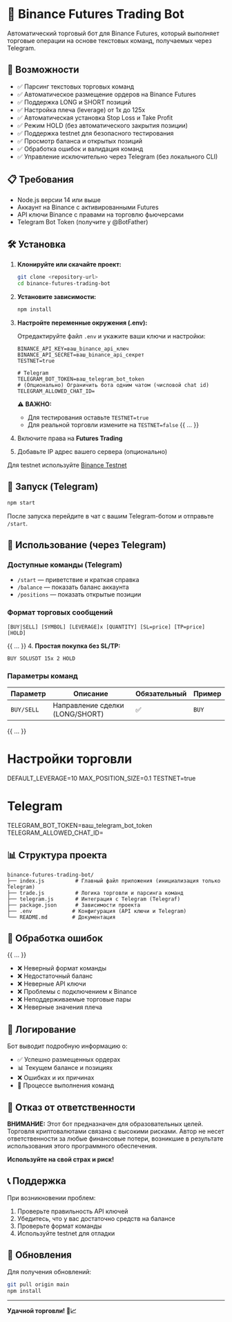 # 🤖 Binance Futures Trading Bot

Автоматический торговый бот для Binance Futures, который выполняет торговые операции на основе текстовых команд, получаемых через Telegram.

## 🚀 Возможности

- ✅ Парсинг текстовых торговых команд
- ✅ Автоматическое размещение ордеров на Binance Futures
- ✅ Поддержка LONG и SHORT позиций
- ✅ Настройка плеча (leverage) от 1x до 125x
- ✅ Автоматическая установка Stop Loss и Take Profit
- ✅ Режим HOLD (без автоматического закрытия позиции)
- ✅ Поддержка testnet для безопасного тестирования
- ✅ Просмотр баланса и открытых позиций
- ✅ Обработка ошибок и валидация команд
- ✅ Управление исключительно через Telegram (без локального CLI)

## 📋 Требования

- Node.js версии 14 или выше
- Аккаунт на Binance с активированными Futures
- API ключи Binance с правами на торговлю фьючерсами
- Telegram Bot Token (получите у @BotFather)

## 🛠 Установка

1. **Клонируйте или скачайте проект:**
   ```bash
   git clone <repository-url>
   cd binance-futures-trading-bot
   ```

2. **Установите зависимости:**
   ```bash
   npm install
   ```

3. **Настройте переменные окружения (.env):**
   
   Отредактируйте файл `.env` и укажите ваши ключи и настройки:
   ```env
   BINANCE_API_KEY=ваш_binance_api_ключ
   BINANCE_API_SECRET=ваш_binance_api_секрет
   TESTNET=true
   
   # Telegram
   TELEGRAM_BOT_TOKEN=ваш_telegram_bot_token
   # (Опционально) Ограничить бота одним чатом (числовой chat id)
   TELEGRAM_ALLOWED_CHAT_ID=
   ```

   ⚠️ **ВАЖНО:** 
   - Для тестирования оставьте `TESTNET=true`
   - Для реальной торговли измените на `TESTNET=false`
{{ ... }}
4. Включите права на **Futures Trading**
5. Добавьте IP адрес вашего сервера (опционально)

Для testnet используйте [Binance Testnet](https://testnet.binancefuture.com)

## 🚀 Запуск (Telegram)

```bash
npm start
```

После запуска перейдите в чат с вашим Telegram-ботом и отправьте `/start`.

## 📖 Использование (через Telegram)

### Доступные команды (Telegram)

- `/start` — приветствие и краткая справка
- `/balance` — показать баланс аккаунта
- `/positions` — показать открытые позиции

### Формат торговых сообщений

```
[BUY|SELL] [SYMBOL] [LEVERAGE]x [QUANTITY] [SL=price] [TP=price] [HOLD]
```

{{ ... }}
4. **Простая покупка без SL/TP:**
   ```
   BUY SOLUSDT 15x 2 HOLD
   ```

### Параметры команд

| Параметр | Описание | Обязательный | Пример |
|----------|----------|--------------|---------|
| `BUY/SELL` | Направление сделки (LONG/SHORT) | ✅ | `BUY` |
{{ ... }}

# Настройки торговли
DEFAULT_LEVERAGE=10
MAX_POSITION_SIZE=0.1
TESTNET=true

# Telegram
TELEGRAM_BOT_TOKEN=ваш_telegram_bot_token
TELEGRAM_ALLOWED_CHAT_ID=

## 📊 Структура проекта

```
binance-futures-trading-bot/
├── index.js          # Главный файл приложения (инициализация только Telegram)
├── trade.js          # Логика торговли и парсинга команд
├── telegram.js       # Интеграция с Telegram (Telegraf)
├── package.json      # Зависимости проекта
├── .env             # Конфигурация (API ключи и Telegram)
└── README.md        # Документация
```

## 🐛 Обработка ошибок

{{ ... }}

- ❌ Неверный формат команды
- ❌ Недостаточный баланс
- ❌ Неверные API ключи
- ❌ Проблемы с подключением к Binance
- ❌ Неподдерживаемые торговые пары
- ❌ Неверные значения плеча

## 📝 Логирование

Бот выводит подробную информацию о:
- ✅ Успешно размещенных ордерах
- 📊 Текущем балансе и позициях
- ❌ Ошибках и их причинах
- 🔄 Процессе выполнения команд

## 🚨 Отказ от ответственности

**ВНИМАНИЕ:** Этот бот предназначен для образовательных целей. Торговля криптовалютами связана с высокими рисками. Автор не несет ответственности за любые финансовые потери, возникшие в результате использования этого программного обеспечения.

**Используйте на свой страх и риск!**

## 📞 Поддержка

При возникновении проблем:

1. Проверьте правильность API ключей
2. Убедитесь, что у вас достаточно средств на балансе
3. Проверьте формат команды
4. Используйте testnet для отладки

## 🔄 Обновления

Для получения обновлений:

```bash
git pull origin main
npm install
```

---

**Удачной торговли! 🚀📈**
